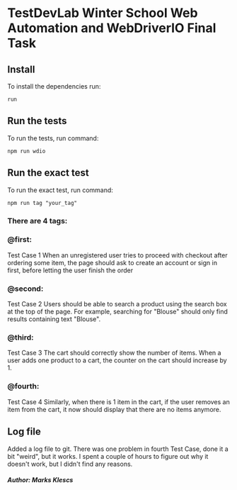 # TestDevLab Winter School Web Automation and WebDriverIO Final Task

## Install

To install the dependencies run:
```
run
```

## Run the tests

To run the tests, run command:
```
npm run wdio
```

## Run the exact test

To run the exact test, run command:
```
npm run tag "your_tag"
```

### There are 4 tags:
### @first:
Test Case 1
When an unregistered user tries to proceed with checkout after ordering some item, the page
should ask to create an account or sign in first, before letting the user finish the order
### @second:
Test Case 2
Users should be able to search a product using the search box at the top of the page. For
example, searching for "Blouse" should only find results containing text "Blouse".
### @third:
Test Case 3
The cart should correctly show the number of items. When a user adds one product to a cart,
the counter on the cart should increase by 1.
### @fourth:
Test Case 4
Similarly, when there is 1 item in the cart, if the user removes an item from the cart, it now
should display that there are no items anymore.

## Log file

Added a log file to git. There was one problem in fourth Test Case, done it a bit "weird", but it works. I spent a couple of hours to figure out why it doesn't work, but I didn't find any reasons.

##### Author: Marks Klescs